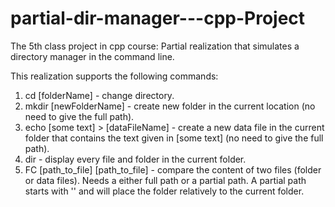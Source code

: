 # partial-dir-manager---cpp-Project
The 5th class project in cpp course: Partial realization that simulates a directory manager in the command line.

This realization supports the following commands:

1. cd [folderName] - change directory.
2. mkdir [newFolderName] - create new folder in the current location (no need to give the full path).
3. echo [some text] > [dataFileName] - create a new data file in the current folder that contains the text given in [some text] (no need to give the full path).
4. dir - display every file and folder in the current folder.
5. FC [path_to_file] [path_to_file] - compare the content of two files (folder or data files). Needs a either full path or a partial path.
   A partial path starts with '\' and will place the folder relatively to the current folder. 
